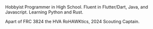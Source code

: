 Hobbyist Programmer in High School. Fluent in Flutter/Dart, Java, and Javascript. Learning Python and Rust.

Apart of FRC 3824 the HVA RoHAWKtics, 2024 Scouting Captain. 
